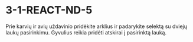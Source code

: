 # 3-1-REACT-ND-5
Prie karvių ir avių uždavinio pridėkite arklius ir padarykite selektą su dviejų laukų pasirinkimu. Gyvulius reikia pridėti atskirai į pasirinktą lauką.

